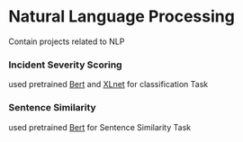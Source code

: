 # Natural Language Processing
Contain projects related to NLP

### Incident Severity Scoring
used pretrained [Bert](https://arxiv.org/abs/1810.04805) and [XLnet](https://arxiv.org/abs/1906.08237) for classification Task


### Sentence Similarity
used pretrained [Bert](https://arxiv.org/abs/1810.04805) for Sentence Similarity Task
